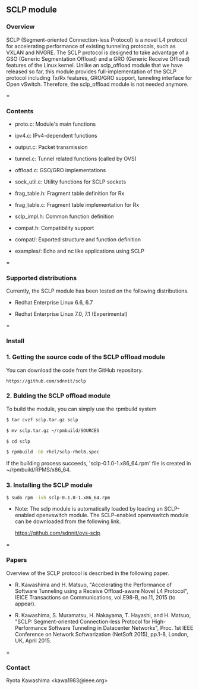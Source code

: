 ## SCLP module


### Overview

SCLP (Segment-oriented Connection-less Protocol) is a novel L4 protocol
for accelerating performance of existing tunneling protocols, such as
VXLAN and NVGRE. The SCLP protocol is designed to take advantage of
a GSO (Generic Segmentation Offload) and a GRO (Generic Receive Offload)
features of the Linux kernel. Unlike an sclp_offload module that we have
released so far, this module provides full-implementation of the SCLP
protocol including Tx/Rx features, GRO/GRO support, tunneling interface
for Open vSwitch. Therefore, the sclp_offload module is not needed anymore.


=
### Contents

* proto.c: Module's main functions

* ipv4.c: IPv4-dependent functions

* output.c:	Packet transmission

* tunnel.c:	Tunnel related functions (called by OVS)

* offload.c: GSO/GRO implementations

* sock_util.c: Utility functions for SCLP sockets

* frag_table.h: Fragment table definition for Rx

* frag_table.c: Fragment table implementation for Rx

* sclp_impl.h: Common function definition

* compat.h: Compatibility support

* compat/: Exported structure and function definition

* examples/: Echo and nc like applications using SCLP


=
### Supported distributions

Currently, the SCLP module has been tested on the following distributions.

 * Redhat Enterprise Linux 6.6, 6.7

 * Redhat Enterprise Linux 7.0, 7.1 (Experimental)


=
### Install

### 1. Getting the source code of the SCLP offload module

You can download the code from the GitHub repository.

    https://github.com/sdnnit/sclp


### 2. Bulding the SCLP offload module

To build the module, you can simply use the rpmbuild system

```sh
$ tar cvzf sclp.tar.gz sclp

$ mv sclp.tar.gz ~/rpmbuild/SOURCES

$ cd sclp

$ rpmbuild -bb rhel/sclp-rhel6.spec
```

If the building process succeeds, 'sclp-0.1.0-1.x86_64.rpm' file is created in ~/rpmbuild/RPMS/x86_64.


### 3. Installing the SCLP module

```sh
$ sudo rpm -ivh sclp-0.1.0-1.x86_64.rpm
```

- Note: The sclp module is automatically loaded by loading an SCLP-enabled openvswitch module.
The SCLP-enabled openvswitch module can be downloaded from the following link.

	https://github.com/sdnnit/ovs-sclp


=
### Papers

Overview of the SCLP protocol is described in the following paper.

* R. Kawashima and H. Matsuo, "Accelerating the Performance of Software
Tunneling using a Receive Offload-aware Novel L4 Protocol", IEICE
Transactions on Communications, vol.E98-B, no.11, 2015 (to appear).

* R. Kawashima, S. Muramatsu, H. Nakayama, T. Hayashi, and H. Matsuo,
"SCLP: Segment-oriented Connection-less Protocol for High-Performance
Software Tunneling in Datacenter Networks", Proc. 1st IEEE Conference on
Network Softwarization (NetSoft 2015), pp.1-8, London, UK, April 2015.


=
### Contact

Ryota Kawashima &lt;kawa1983<span>@</span>ieee.org&gt;
